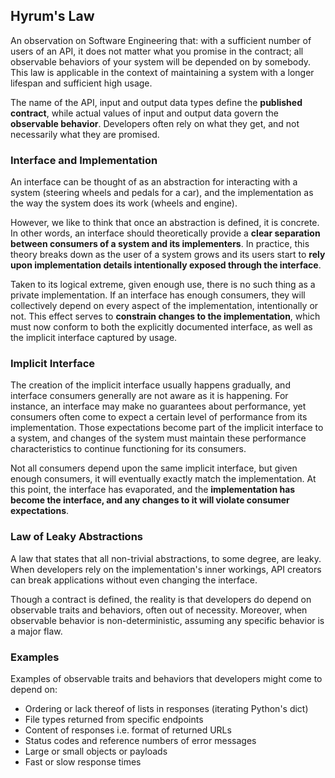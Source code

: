 ## Hyrum's Law

An observation on Software Engineering that: with a sufficient number of users of an API, it does not matter what you promise in the contract; all observable behaviors of your system will be depended on by somebody. This law is applicable in the context of maintaining a system with a longer lifespan and sufficient high usage.

The name of the API, input and output data types define the **published contract**, while actual values of input and output data govern the **observable behavior**. Developers often rely on what they get, and not necessarily what they are promised.

### Interface and Implementation

An interface can be thought of as an abstraction for interacting with a system (steering wheels and pedals for a car), and the implementation as the way the system does its work (wheels and engine).

However, we like to think that once an abstraction is defined, it is concrete. In other words, an interface should theoretically provide a **clear separation between consumers of a system and its implementers**. In practice, this theory breaks down as the user of a system grows and its users start to **rely upon implementation details intentionally exposed through the interface**.

Taken to its logical extreme, given enough use, there is no such thing as a private implementation. If an interface has enough consumers, they will collectively depend on every aspect of the implementation, intentionally or not. This effect serves to **constrain changes to the implementation**, which must now conform to both the explicitly documented interface, as well as the implicit interface captured by usage.

### Implicit Interface

The creation of the implicit interface usually happens gradually, and interface consumers generally are not aware as it is happening. For instance, an interface may make no guarantees about performance, yet consumers often come to expect a certain level of performance from its implementation. Those expectations become part of the implicit interface to a system, and changes of the system must maintain these performance characteristics to continue functioning for its consumers.

Not all consumers depend upon the same implicit interface, but given enough consumers, it will eventually exactly match the implementation. At this point, the interface has evaporated, and the **implementation has become the interface, and any changes to it will violate consumer expectations**.

### Law of Leaky Abstractions

A law that states that all non-trivial abstractions, to some degree, are leaky. When developers rely on the implementation's inner workings, API creators can break applications without even changing the interface.

Though a contract is defined, the reality is that developers do depend on observable traits and behaviors, often out of necessity. Moreover, when observable behavior is non-deterministic, assuming any specific behavior is a major flaw.

### Examples

Examples of observable traits and behaviors that developers might come to depend on:

- Ordering or lack thereof of lists in responses (iterating Python's dict)
- File types returned from specific endpoints
- Content of responses i.e. format of returned URLs
- Status codes and reference numbers of error messages
- Large or small objects or payloads
- Fast or slow response times
